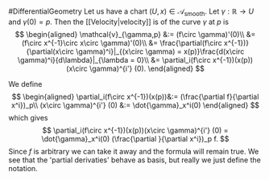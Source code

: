 #DifferentialGeometry
Let us have a chart $(U,x)\in \mathcal{A}_{\text{smooth}}$. Let $\gamma:\mathbb{R}\rightarrow U$ and $\gamma(0) = p$. Then the [[Velocity|velocity]] is of the curve $\gamma$ at $p$ is 
$$
\begin{aligned}
\mathcal{v}_{\gamma,p} &:= (f\circ \gamma)'(0)\\
&= (f\circ x^{-1}\circ x\circ \gamma)'(0)\\
&= \frac{\partial(f\circ x^{-1})}{\partial(x\circ \gamma)^i}|_{(x\circ \gamma) = x(p)}\frac{d(x\circ \gamma)^i}{d\lambda}|_{\lambda = 0}\\
&= \partial_i(f\circ x^{-1})(x(p))(x\circ \gamma)^{i'} (0).
\end{aligned}
$$

We define 
$$
\begin{aligned}
\partial_i(f\circ x^{-1})(x(p))&:= (\frac{\partial f}{\partial x^i})_p\\
(x\circ \gamma)^{i'} (0) &:= \dot{\gamma}_x^i(0)
\end{aligned}
$$
which gives 
$$
\partial_i(f\circ x^{-1})(x(p))(x\circ \gamma)^{i'} (0) = \dot{\gamma}_x^i(0) (\frac{\partial }{\partial x^i})_p f.
$$
Since $f$ is arbitrary we can take it away and the formula will remain true. We see that the 'partial derivaties' behave as basis, but really we just define the notation. 